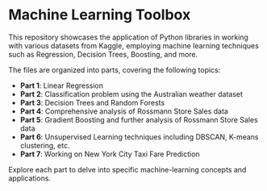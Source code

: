 # Machine Learning Toolbox

This repository showcases the application of Python libraries in working with various datasets from Kaggle, employing machine learning techniques such as Regression, Decision Trees, Boosting, and more.

The files are organized into parts, covering the following topics:

- **Part 1**: Linear Regression
- **Part 2**: Classification problem using the Australian weather dataset
- **Part 3**: Decision Trees and Random Forests
- **Part 4**: Comprehensive analysis of Rossmann Store Sales data
- **Part 5**: Gradient Boosting and further analysis of Rossmann Store Sales data
- **Part 6**: Unsupervised Learning techniques including DBSCAN, K-means clustering, etc.
- **Part 7**: Working on New York City Taxi Fare Prediction

Explore each part to delve into specific machine-learning concepts and applications.

